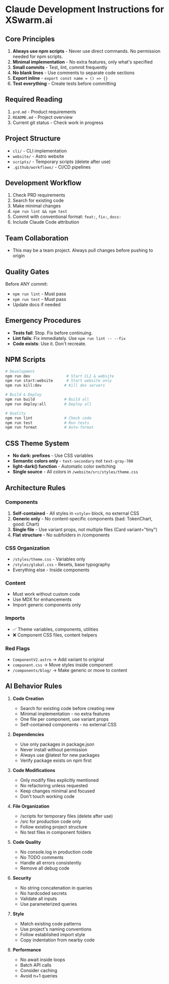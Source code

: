 # Claude Development Instructions for XSwarm.ai

## Core Principles

1. **Always use npm scripts** - Never use direct commands. No permission needed for npm scripts.
2. **Minimal implementation** - No extra features, only what's specified
3. **Small commits** - Test, lint, commit frequently
4. **No blank lines** - Use comments to separate code sections
5. **Export inline** - `export const name = () => {}`
6. **Test everything** - Create tests before committing

## Required Reading

1. `prd.md` - Product requirements
2. `README.md` - Project overview
3. Current git status - Check work in progress

## Project Structure

- `cli/` - CLI implementation
- `website/` - Astro website
- `scripts/` - Temporary scripts (delete after use)
- `.github/workflows/` - CI/CD pipelines

## Development Workflow

1. Check PRD requirements
2. Search for existing code
3. Make minimal changes
4. `npm run lint && npm test`
5. Commit with conventional format: `feat:`, `fix:`, `docs:`
6. Include Claude Code attribution

## Team Collaboration

- This may be a team project. Always pull changes before pushing to origin

## Quality Gates

Before ANY commit:

- `npm run lint` - Must pass
- `npm run test` - Must pass
- Update docs if needed

## Emergency Procedures

- **Tests fail**: Stop. Fix before continuing.
- **Lint fails**: Fix immediately. Use `npm run lint -- --fix`
- **Code exists**: Use it. Don't recreate.

## NPM Scripts

```bash
# Development
npm run dev                # Start CLI & website
npm run start:website      # Start website only
npm run kill:dev          # Kill dev servers

# Build & Deploy
npm run build             # Build all
npm run deploy:all        # Deploy all

# Quality
npm run lint              # Check code
npm run test              # Run tests
npm run format            # Auto-format
```

## CSS Theme System

- **No dark: prefixes** - Use CSS variables
- **Semantic colors only** - `text-secondary` not `text-gray-700`
- **light-dark() function** - Automatic color switching
- **Single source** - All colors in `/website/src/styles/theme.css`

## Architecture Rules

### Components
1. **Self-contained** - All styles in `<style>` block, no external CSS
2. **Generic only** - No content-specific components (bad: TokenChart, good: Chart)
3. **Single file** - Use variant props, not multiple files (Card variant="tiny")
4. **Flat structure** - No subfolders in /components

### CSS Organization
- `/styles/theme.css` - Variables only
- `/styles/global.css` - Resets, base typography
- Everything else - Inside components

### Content
- Must work without custom code
- Use MDX for enhancements
- Import generic components only

### Imports
- ✅ Theme variables, components, utilities
- ❌ Component CSS files, content helpers

### Red Flags
- `ComponentV2.astro` → Add variant to original
- `component.css` → Move styles inside component
- `/components/blog/` → Make generic or move to content

## AI Behavior Rules

1. **Code Creation**
   - Search for existing code before creating new
   - Minimal implementation - no extra features
   - One file per component, use variant props
   - Self-contained components - no external CSS

2. **Dependencies**
   - Use only packages in package.json
   - Never install without permission
   - Always use @latest for new packages
   - Verify package exists on npm first

3. **Code Modifications**
   - Only modify files explicitly mentioned
   - No refactoring unless requested
   - Keep changes minimal and focused
   - Don't touch working code

4. **File Organization**
   - /scripts for temporary files (delete after use)
   - /src for production code only
   - Follow existing project structure
   - No test files in component folders

5. **Code Quality**
   - No console.log in production code
   - No TODO comments
   - Handle all errors consistently
   - Remove all debug code

6. **Security**
   - No string concatenation in queries
   - No hardcoded secrets
   - Validate all inputs
   - Use parameterized queries

7. **Style**
   - Match existing code patterns
   - Use project's naming conventions
   - Follow established import style
   - Copy indentation from nearby code

8. **Performance**
   - No await inside loops
   - Batch API calls
   - Consider caching
   - Avoid n+1 queries
